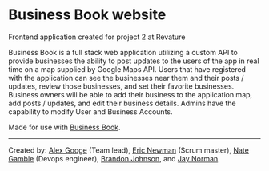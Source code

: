 # Business Book website

Frontend application created for project 2 at Revature

Business Book is a full stack web application utilizing a custom API to provide businesses the ability to post updates to the users of the app in real time on a map supplied by Google Maps API. Users that have registered with the application can see the businesses near them and their posts / updates, review those businesses, and set their favorite businesses. Business owners will be able to add their business to the application map, add posts / updates, and edit their business details. Admins have the capability to modify User and Business Accounts.

Made for use with [Business Book](https://github.com/NateGamble/business_book).

---
Created by: [Alex Googe](https://github.com/darkspearrai) (Team lead), [Eric Newman](https://github.com/enewmanMN) (Scrum master), [Nate Gamble](https://github.com/NateGamble) (Devops engineer), [Brandon Johnson](https://github.com/BrandonJohnson777), and [Jay Norman](https://github.com/jaynorman1920)